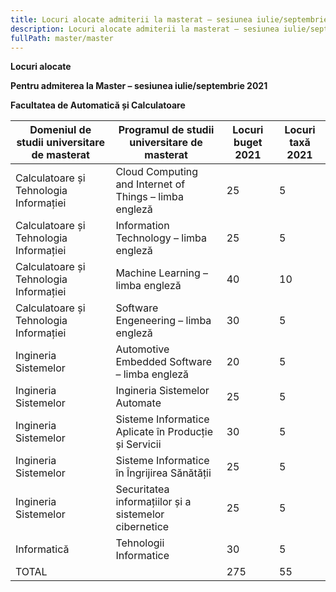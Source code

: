 ```yaml
---
title: Locuri alocate admiterii la masterat – sesiunea iulie/septembrie 2021
description: Locuri alocate admiterii la masterat – sesiunea iulie/septembrie 2021
fullPath: master/master
---
```

**Locuri alocate**

**Pentru admiterea la Master – sesiunea iulie/septembrie 2021**

**Facultatea de Automatică și Calculatoare**

| Domeniul de studii universitare de masterat | Programul de studii universitare de masterat           | Locuri buget 2021 | Locuri taxă 2021 |
| ------------------------------------------- | ------------------------------------------------------ | ----------------- | ---------------- |
| Calculatoare și Tehnologia Informației      | Cloud Computing and Internet of Things – limba engleză | 25                | 5                |
| Calculatoare și Tehnologia Informației      | Information Technology – limba engleză                 | 25                | 5                |
| Calculatoare și Tehnologia Informației      | Machine Learning – limba engleză                       | 40                | 10               |
| Calculatoare și Tehnologia Informației      | Software Engeneering – limba engleză                   | 30                | 5                |
| Ingineria Sistemelor                        | Automotive Embedded Software – limba engleză           | 20                | 5                |
| Ingineria Sistemelor                        | Ingineria Sistemelor Automate                          | 25                | 5                |
| Ingineria Sistemelor                        | Sisteme Informatice Aplicate în Producție și Servicii  | 30                | 5                |
| Ingineria Sistemelor                        | Sisteme Informatice în Îngrijirea Sănătății            | 25                | 5                |
| Ingineria Sistemelor                        | Securitatea informațiilor și a sistemelor cibernetice  | 25                | 5                |
| Informatică                                 | Tehnologii Informatice                                 | 30                | 5                |
| TOTAL                                       |                                                        | 275               | 55               |